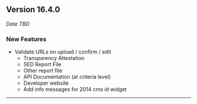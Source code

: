 
## Version 16.4.0
_Date TBD_

### New Features
* Validate URLs on upload / confirm / edit
  * Transparency Attestation
  * SED Report File
  * Other report file
  * API Documentation (at criteria level)
  * Developer website
  * Add info messages for 2014 cms id widget

---

